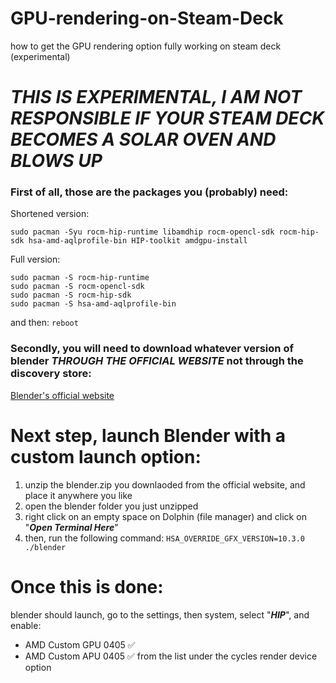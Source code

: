 # GPU-rendering-on-Steam-Deck
how to get the GPU rendering option fully working on steam deck (experimental)

# ***THIS IS EXPERIMENTAL, I AM NOT RESPONSIBLE IF YOUR STEAM DECK BECOMES A SOLAR OVEN AND BLOWS UP***

### First of all, those are the packages you (probably) need:
Shortened version:
```
sudo pacman -Syu rocm-hip-runtime libamdhip rocm-opencl-sdk rocm-hip-sdk hsa-amd-aqlprofile-bin HIP-toolkit amdgpu-install
```

Full version:

```
sudo pacman -S rocm-hip-runtime
sudo pacman -S rocm-opencl-sdk
sudo pacman -S rocm-hip-sdk
sudo pacman -S hsa-amd-aqlprofile-bin
```

and then:
```reboot```

### Secondly, you will need to download whatever version of blender ***THROUGH THE OFFICIAL WEBSITE*** not through the discovery store:
[Blender's official website](https://www.blender.org)


# Next step, launch Blender with a custom launch option:

1. unzip the blender.zip you downlaoded from the official website, and place it anywhere you like
2. open the blender folder you just unzipped
3. right click on an empty space on Dolphin (file manager) and click on "***Open Terminal Here***"
4. then, run the following command:
```HSA_OVERRIDE_GFX_VERSION=10.3.0 ./blender```

# Once this is done:
blender should launch, go to the settings, then system, select "***HIP***", and enable:
* AMD Custom GPU 0405 ✅
* AMD Custom APU 0405 ✅
from the list under the cycles render device option
